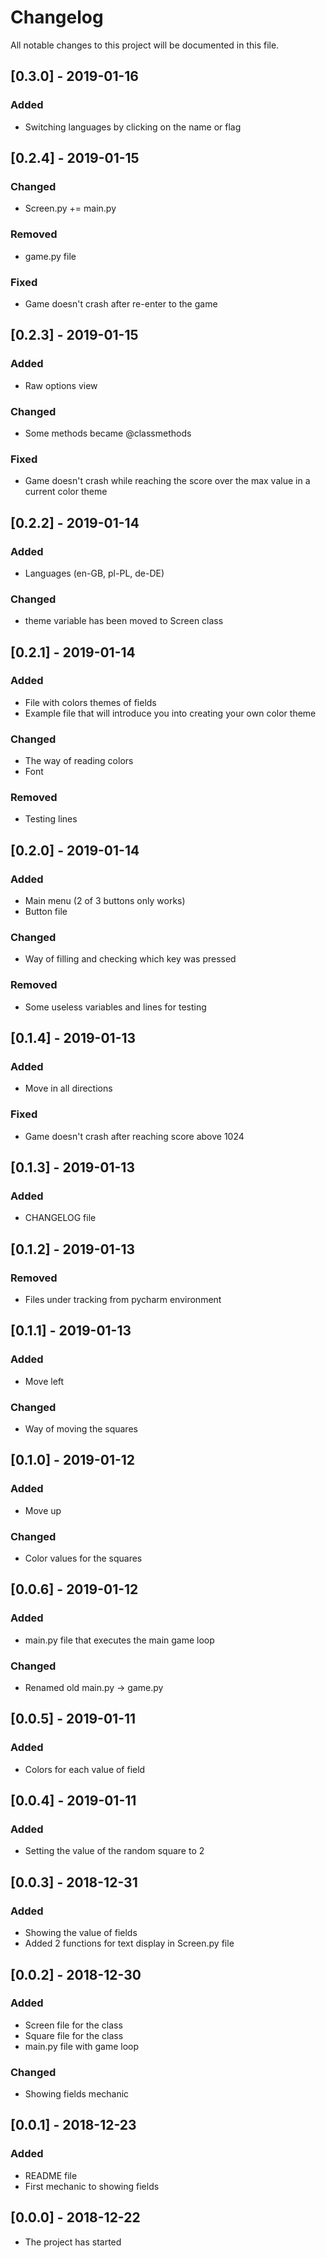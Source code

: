 # Changelog
All notable changes to this project will be documented in this file.

## [0.3.0] - 2019-01-16
### Added
- Switching languages by clicking on the name or flag

## [0.2.4] - 2019-01-15
### Changed
- Screen.py += main.py

### Removed
- game.py file

### Fixed
- Game doesn't crash after re-enter to the game

## [0.2.3] - 2019-01-15
### Added
- Raw options view

### Changed
- Some methods became @classmethods

### Fixed
- Game doesn't crash while reaching the score over the max value in a current color theme

## [0.2.2] - 2019-01-14
### Added
- Languages (en-GB, pl-PL, de-DE)

### Changed
- theme variable has been moved to Screen class

## [0.2.1] - 2019-01-14
### Added
- File with colors themes of fields
- Example file that will introduce you into creating your own color theme

### Changed
- The way of reading colors
- Font

### Removed
- Testing lines

## [0.2.0] - 2019-01-14
### Added
- Main menu (2 of 3 buttons only works)
- Button file

### Changed
- Way of filling and checking which key was pressed

### Removed
- Some useless variables and lines for testing

## [0.1.4] - 2019-01-13
### Added
- Move in all directions

### Fixed
- Game doesn't crash after reaching score above 1024

## [0.1.3] - 2019-01-13
### Added
- CHANGELOG file

## [0.1.2] - 2019-01-13
### Removed
- Files under tracking from pycharm environment

## [0.1.1] - 2019-01-13
### Added
- Move left

### Changed
- Way of moving the squares

## [0.1.0] - 2019-01-12
### Added
- Move up

### Changed
- Color values for the squares

## [0.0.6] - 2019-01-12
### Added
- main.py file that executes the main game loop

### Changed
- Renamed old main.py -> game.py

## [0.0.5] - 2019-01-11
### Added
- Colors for each value of field

## [0.0.4] - 2019-01-11
### Added
- Setting the value of the random square to 2

## [0.0.3] - 2018-12-31
### Added
- Showing the value of fields
- Added 2 functions for text display in Screen.py file

## [0.0.2] - 2018-12-30
### Added
- Screen file for the class
- Square file for the class
- main.py file with game loop

### Changed
- Showing fields mechanic

## [0.0.1] - 2018-12-23
### Added
- README file
- First mechanic to showing fields

## [0.0.0] - 2018-12-22
- The project has started
